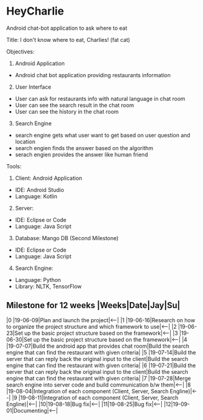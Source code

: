 # HeyCharlie
Android chat-bot application to ask where to eat

Title: I don't know where to eat, Charlies! (fat cat)

Objectives:
1. Android Application
 - Android chat bot application providing restaurants information
2. User Interface
 - User can ask for restaurants info with natural language in chat room
 - User can see the search result in the chat room
 - User can see the history in the chat room
3. Search Engine
 - search engine gets what user want to get based on user question and location
 - search engien finds the answer based on the algorithm  
 - serach engien provides the answer like human friend

Tools:
1. Client: Android Application
 - IDE: Android Studio
 - Language: Kotlin
2. Server:
 - IDE: Eclipse or Code
 - Language: Java Script
3. Database: Mango DB (Second Milestone)
 - IDE: Eclipse or Code
 - Language: Java Script
4. Search Engine:
 - Language: Python
 - Library: NLTK, TensorFlow
 
Milestone for 12 weeks
|Weeks|Date|Jay|Su|
-------------------
|0 |19-06-09|Plan and launch the project|<--|
|1 |19-06-16|Research on how to organize the project structure and which framework to use|<--|
|2 |19-06-23|Set up the basic project structure based on the framework|<--|
|3 |19-06-30|Set up the basic project structure based on the framework|<--|
|4 |19-07-07|Build the android app that provides chat room|Build the search engine that can find the restaurant with given criteria|
|5 |19-07-14|Build the server that can reply back the original input to the client|Build the search engine that can find the restaurant with given criteria|
|6 |19-07-21|Build the server that can reply back the original input to the client|Build the search engine that can find the restaurant with given criteria|
|7 |19-07-28|Merge search engine into server code and build communication b/w them|<--|
|8 |19-08-04|Integration of each component (Client, Server, Search Engline)|<--| 
|9 |19-08-11|Integration of each component (Client, Server, Search Engline)|<--|
|10|19-08-18|Bug fix|<--|
|11|19-08-25|Bug fix|<--|
|12|19-09-01|Documenting|<--|